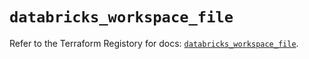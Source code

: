 # `databricks_workspace_file`

Refer to the Terraform Registory for docs: [`databricks_workspace_file`](https://registry.terraform.io/providers/databricks/databricks/1.31.0/docs/resources/workspace_file).
